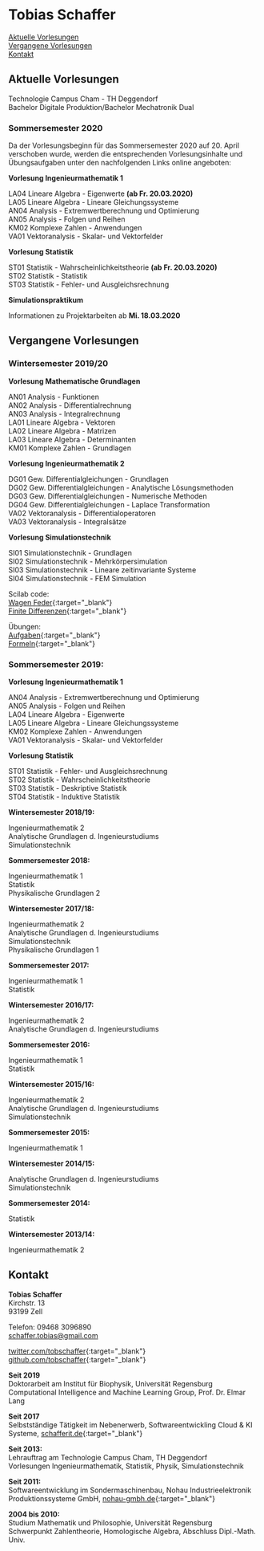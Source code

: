 # Tobias Schaffer

[Aktuelle Vorlesungen](#aktuelle-vorlesungen)  
[Vergangene Vorlesungen](#vergangene-vorlesungen)  
[Kontakt](#kontakt)


## Aktuelle Vorlesungen

Technologie Campus Cham - TH Deggendorf  
Bachelor Digitale Produktion/Bachelor Mechatronik Dual  

### Sommersemester 2020   

Da der Vorlesungsbeginn für das Sommersemester 2020 auf 20. April verschoben wurde, werden die entsprechenden Vorlesungsinhalte und Übungsaufgaben unter den nachfolgenden Links online angeboten:  

**Vorlesung Ingenieurmathematik 1**  

LA04 Lineare Algebra - Eigenwerte **(ab Fr. 20.03.2020)**  
LA05 Lineare Algebra - Lineare Gleichungssysteme  
AN04 Analysis - Extremwertberechnung und Optimierung  
AN05 Analysis - Folgen und Reihen  
KM02 Komplexe Zahlen - Anwendungen  
VA01 Vektoranalysis - Skalar- und Vektorfelder  

**Vorlesung Statistik**   

ST01 Statistik - Wahrscheinlichkeitstheorie **(ab Fr. 20.03.2020)**  
ST02 Statistik - Statistik  
ST03 Statistik - Fehler- und Ausgleichsrechnung  

**Simulationspraktikum**

Informationen zu Projektarbeiten ab **Mi. 18.03.2020**  


## Vergangene Vorlesungen  

### Wintersemester 2019/20   

**Vorlesung Mathematische Grundlagen**  

AN01 Analysis - Funktionen  
AN02 Analysis - Differentialrechnung   
AN03 Analysis - Integralrechnung  
LA01 Lineare Algebra - Vektoren  
LA02 Lineare Algebra - Matrizen  
LA03 Lineare Algebra - Determinanten  
KM01 Komplexe Zahlen - Grundlagen  

**Vorlesung Ingenieurmathematik 2**  

DG01 Gew. Differentialgleichungen - Grundlagen  
DG02 Gew. Differentialgleichungen - Analytische Lösungsmethoden  
DG03 Gew. Differentialgleichungen - Numerische Methoden  
DG04 Gew. Differentialgleichungen - Laplace Transformation  
VA02 Vektoranalysis - Differentialoperatoren    
VA03 Vektoranalysis - Integralsätze  

**Vorlesung Simulationstechnik** 
 
SI01 Simulationstechnik - Grundlagen  
SI02 Simulationstechnik - Mehrkörpersimulation  
SI03 Simulationstechnik - Lineare zeitinvariante Systeme  
SI04 Simulationstechnik - FEM Simulation  
  
Scilab code:  
[Wagen Feder](https://drive.google.com/file/d/1YjtPSNb3XGOf3g_AuAecX5dW9C0udM85/view?usp=sharing){:target="_blank"}  
[Finite Differenzen](https://drive.google.com/file/d/1OtoJF006bC-WXruRBf4bCjnBGzUbbAO5/view?usp=sharing){:target="_blank"}  

Übungen:  
[Aufgaben](https://drive.google.com/file/d/0B2hEhFZzpChjVEVpbnRnNTJGUk0/view?usp=sharing){:target="_blank"}  
[Formeln](https://drive.google.com/file/d/0B2hEhFZzpChjNVpORC1XUzdJUEk/view?usp=sharing){:target="_blank"}  

### Sommersemester 2019:  

**Vorlesung Ingenieurmathematik 1**  

AN04 Analysis - Extremwertberechnung und Optimierung   
AN05 Analysis - Folgen und Reihen  
LA04 Lineare Algebra - Eigenwerte  
LA05 Lineare Algebra - Lineare Gleichungssysteme    
KM02 Komplexe Zahlen - Anwendungen   
VA01 Vektoranalysis - Skalar- und Vektorfelder    

**Vorlesung Statistik**   

ST01 Statistik - Fehler- und Ausgleichsrechnung   
ST02 Statistik - Wahrscheinlichkeitstheorie  
ST03 Statistik - Deskriptive Statistik  
ST04 Statistik - Induktive Statistik   

**Wintersemester 2018/19:**   

Ingenieurmathematik 2  
Analytische Grundlagen d. Ingenieurstudiums  
Simulationstechnik  

**Sommersemester 2018:**  

Ingenieurmathematik 1  
Statistik  
Physikalische Grundlagen 2  

**Wintersemester 2017/18:**  

Ingenieurmathematik 2  
Analytische Grundlagen d. Ingenieurstudiums  
Simulationstechnik  
Physikalische Grundlagen 1  

**Sommersemester 2017:**  

Ingenieurmathematik 1  
Statistik  

**Wintersemester 2016/17:**  

Ingenieurmathematik 2  
Analytische Grundlagen d. Ingenieurstudiums  

**Sommersemester 2016:**  

Ingenieurmathematik 1  
Statistik  

**Wintersemester 2015/16:**  

Ingenieurmathematik 2  
Analytische Grundlagen d. Ingenieurstudiums  
Simulationstechnik  
  
**Sommersemester 2015:**  

Ingenieurmathematik 1  

**Wintersemester 2014/15:**  

Analytische Grundlagen d. Ingenieurstudiums  
Simulationstechnik  

**Sommersemester 2014:**  

Statistik  

**Wintersemester 2013/14:**  

Ingenieurmathematik 2  

## Kontakt

**Tobias Schaffer**  
Kirchstr. 13  
93199 Zell  

Telefon: 09468 3096890  
[schaffer.tobias@gmail.com](mailto:schaffer.tobias@gmail.com)  

[twitter.com/tobschaffer](http://twitter.com/tobschaffer){:target="_blank"}     
[github.com/tobschaffer](http://github.com/tobschaffer){:target="_blank"}     

**Seit 2019**  
Doktorarbeit am Institut für Biophysik, Universität Regensburg  
Computational Intelligence and Machine Learning Group, Prof. Dr. Elmar Lang  

**Seit 2017**   
Selbstständige Tätigkeit im Nebenerwerb, Softwareentwickling Cloud & KI Systeme, [schafferit.de](http://www.schafferit.de){:target="_blank"}

**Seit 2013:**  
Lehrauftrag am Technologie Campus Cham, TH Deggendorf  
Vorlesungen Ingenieurmathematik, Statistik, Physik, Simulationstechnik  

**Seit 2011:**  
Softwareentwicklung im Sondermaschinenbau, Nohau Industrieelektronik Produktionssysteme GmbH, [nohau-gmbh.de](http://www.nohau-gmbh.de){:target="_blank"}     

**2004 bis 2010:**  
Studium Mathematik und Philosophie, Universität Regensburg  
Schwerpunkt Zahlentheorie, Homologische Algebra, Abschluss Dipl.-Math. Univ.  
